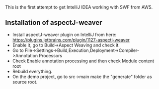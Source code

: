 This is the first attempt to get IntelliJ IDEA working with
SWF from AWS.

## Installation of aspectJ-weaver

* Install aspectJ-weaver plugin on IntelliJ from here: https://plugins.jetbrains.com/plugin/1127-aspectj-weaver
* Enable it, go to Build->Aspect Weaving and check it.
* Go to File->Settings->Build,Execution,Deployment->Compiler->Annotation Processors
* Check Enable annotation processing and then check Module content root
* Rebuild everything.
* On the demo project, go to src->main make the "generate" folder as source root.
